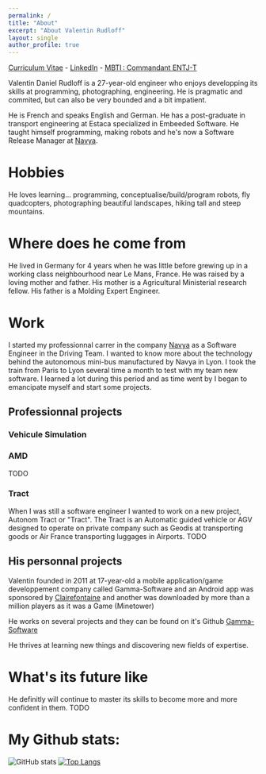 ```yaml
---
permalink: /
title: "About"
excerpt: "About Valentin Rudloff"
layout: single
author_profile: true
---
```


[Curriculum Vitae](assets/pdf/cv_en.pdf) - [LinkedIn](https://www.linkedin.com/in/rudloffvalentin/) - [MBTI : Commandant ENTJ-T](https://www.16personalities.com/entj-personality)

Valentin Daniel Rudloff is a 27-year-old engineer who enjoys developping its skills at programming, photographing, engineering. He is pragmatic and commited, but can also be very bounded and a bit impatient.

He is French and speaks English and German. He has a post-graduate in transport engineering at Estaca specialized in Embeeded Software. He taught himself programming, making robots and he's now a Software Release Manager at [Navya](https://www.navya.tech).

# Hobbies
He loves learning... programming, conceptualise/build/program robots, fly quadcopters, photographing beautiful landscapes, hiking tall and steep mountains.

# Where does he come from
He lived in Germany for 4 years when he was little before grewing up in a working class neighbourhood near Le Mans, France. He was raised by a loving mother and father. His mother is a Agricultural Ministerial research fellow. His father is a Molding Expert Engineer.

# Work
I started my professionnal carrer in the company [Navya](https://www.navya.tech) as a Software Engineer in the Driving Team. I wanted to know more about the technology behind the autonomous mini-bus manufactured by Navya in Lyon. I took the train from Paris to Lyon several time a month to test with my team new software. I learned a lot during this period and as time went by I began to emancipate myself and start some projects.

## Professionnal projects 
### Vehicule Simulation


### AMD
TODO

### Tract
When I was still a software engineer I wanted to work on a new project, Autonom Tract or "Tract". The Tract is an Automatic guided vehicle or AGV designed to operate on private company such as Geodis at transporting goods or Air France transporting luggages in Airports. TODO

## His personnal projects
Valentin founded in 2011 at 17-year-old a mobile application/game developpement company called Gamma-Software and an Android app was sponsored by [Clairefontaine](https://www.clairefontaine.com/) and another was downloaded by more than a million players as it was a Game (Minetower)

He works on several projects and they can be found on it's Github [Gamma-Software](https://github.com/Gamma-Software)

He thrives at learning new things and discovering new fields of expertise.

# What's its future like
He definitly will continue to master its skills to become more and more confident in them. TODO

# My Github stats:
![GitHub stats](https://github-readme-stats.vercel.app/api?username=gamma-software&show_icons=true&title_color=ffc857&icon_color=8ac926&text_color=daf7dc&bg_color=151515&hide=["stars"])
[![Top Langs](https://github-readme-stats.vercel.app/api/top-langs/?username=gamma-software&layout=compact&text_color=daf7dc&bg_color=151515)](https://github.com/anuraghazra/github-readme-stats)
